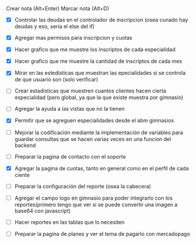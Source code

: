 Crear nota (Alt+Enter)
Marcar nota (Alt+D)
- [x] Controlar las deudas en el controlador de inscripcion (osea cunado hay deudas y eso, seria el else del if)
- [x] Agregar mas permisos para inscripcion y cuotas
- [x] Hacer grafico que me muestre los inscriptos de cada especialidad
- [x] Hacer grafico que me muestre la cantidad de inscriptos de cada mes

- [x] Mirar en las estedísticas que muestran las epecialidades si se controla de que usuario son (solo verificar)
- [ ] Crear estadisticas que muestren cuantos clientes hacen cierta especialidad (pero global, ya que la que existe muestra por gimnasio)

- [ ] Agregar la ayuda a las vistas que no la tienen

- [x] Permitir que se agreguen especialidades desde el abm gimnasios
- [ ] Mejorar la codificación mediante la implementación de variables para guardar consultas que se hacen varias veces en una funcion del backend

- [ ] Preparar la pagina de contacto con el soporte
- [x] Agregar la pagina de cuotas, tanto en general como en el perfil de cada ciente
- [ ] Preparar la configuración del reporte (osea la cabecera)
- [ ] Agregar el campo logo en gimnasio para poder integrarlo con los reportes(primero tengo que ver si se puede convertir una imagen a base64 con javascript)
- [ ] Hacer reportes en las tablas que lo necesiten
- [ ] Preparar la pagina de planes y ver el tema de pagarlo con mercadopago


